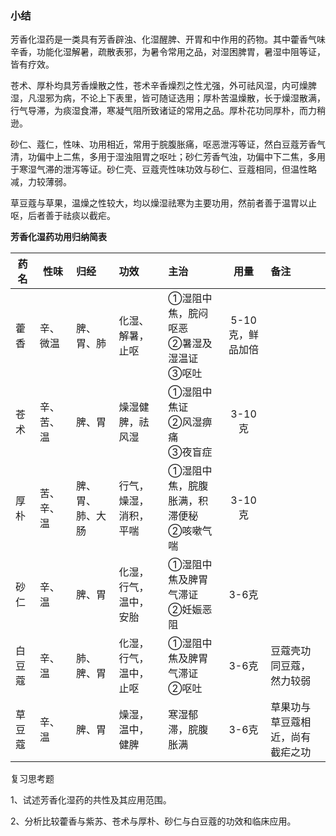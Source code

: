 ### 小结

芳香化湿药是一类具有芳香辟浊、化湿醒脾、开胃和中作用的药物。其中藿香气味辛香，功能化湿解暑，疏散表邪，为暑令常用之品，对湿困脾胃，暑湿中阻等证，皆有疗效。

苍术、厚朴均具芳香燥散之性，苍术辛香燥烈之性尤强，外可祛风湿，内可燥脾湿，凡湿邪为病，不论上下表里，皆可随证选用；厚朴苦温燥散，长于燥湿散满，行气导滞，为痰湿食滞，寒凝气阻所致诸证的常用之品。厚朴花功同厚朴，而力稍逊。

砂仁、蔻仁，性味、功用相近，常用于脘腹胀痛，呕恶泄泻等证，然白豆蔻芳香气清，功偏中上二焦，多用于湿浊阻胃之呕吐；砂仁芳香气浊，功偏中下二焦，多用于寒湿气滞的泄泻等证。砂仁壳、豆蔻壳性味功效与砂仁、豆蔻相同，但温性略减，力较薄弱。

草豆蔻与草果，温燥之性较大，均以燥湿祛寒为主要功用，然前者善于温胃以止呕，后者善于祛痰以截疟。

**芳香化湿药功用归纳简表**

| 药名   | 性味       | 归经             | 功效                   | 主治                                              |       用量       | 备注                             |
| ------ | ---------- | :--------------- | :--------------------- | :------------------------------------------------ | :--------------: | :------------------------------- |
| 藿香   | 辛、微温   | 脾、胃、肺       | 化湿、解暑，止呕       | ①湿阻中焦，脘闷呕恶<br />②暑湿及湿温证<br />③呕吐 | 5-10克，鲜品加倍 |                                  |
| 苍术   | 辛、苦、温 | 脾、胃           | 燥湿健脾，祛风湿       | ①湿阻中焦证<br />②风湿痹痛<br />③夜盲症           |      3-10克      |                                  |
| 厚朴   | 苦、辛、温 | 脾、胃、肺、大肠 | 行气，燥湿，消积，平喘 | ①湿阻中焦，脘腹胀满，积滞便秘<br />②咳嗽气喘      |      3-10克      |                                  |
| 砂仁   | 辛、温     | 脾、胃           | 化湿，行气，温中，安胎 | ①湿阻中焦及脾胃气滞证<br />②妊娠恶阻              |      3-6克       |                                  |
| 白豆蔻 | 辛、温     | 肺、脾、胃       | 化湿，行气，温中，止呕 | ①湿阻中焦及脾胃气滞证<br />②呕吐                  |      3-6克       | 豆蔻壳功同豆蔻，然力较弱         |
| 草豆蔻 | 辛、温     | 脾、胃           | 燥湿，温中，健脾       | 寒湿郁滞，脘腹胀满                                |      3-6克       | 草果功与草豆蔻相近，尚有截疟之功 |

复习思考题

1、试述芳香化湿药的共性及其应用范围。

2、分析比较藿香与紫苏、苍术与厚朴、砂仁与白豆蔻的功效和临床应用。
